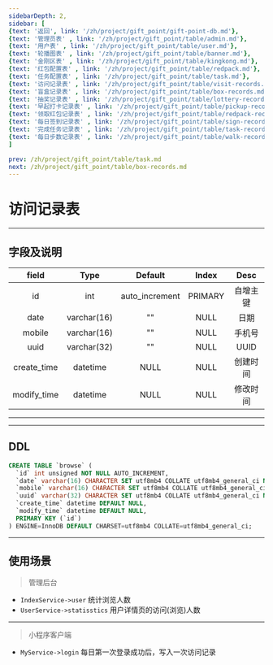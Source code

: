 ```yaml
---
sidebarDepth: 2,
sidebar: [
{text: '返回', link: '/zh/project/gift_point/gift-point-db.md'},
{text: '管理员表' , link: '/zh/project/gift_point/table/admin.md'},
{text: '用户表' , link: '/zh/project/gift_point/table/user.md'},
{text: '轮播图表' , link: '/zh/project/gift_point/table/banner.md'},
{text: '金刚区表' , link: '/zh/project/gift_point/table/kingkong.md'},
{text: '红包配置表' , link: '/zh/project/gift_point/table/redpack.md'},
{text: '任务配置表' , link: '/zh/project/gift_point/table/task.md'},
{text: '访问记录表' , link: '/zh/project/gift_point/table/visit-records.md'},
{text: '盲盒记录表' , link: '/zh/project/gift_point/table/box-records.md'},
{text: '抽奖记录表' , link: '/zh/project/gift_point/table/lottery-records.md'},
{text: '早起打卡记录表' , link: '/zh/project/gift_point/table/pickup-records.md'},
{text: '领取红包记录表' , link: '/zh/project/gift_point/table/redpack-records.md'},
{text: '每日签到记录表' , link: '/zh/project/gift_point/table/sign-records.md'},
{text: '完成任务记录表' , link: '/zh/project/gift_point/table/task-records.md'},
{text: '每日步数记录表' , link: '/zh/project/gift_point/table/walk-records.md'},
]

prev: /zh/project/gift_point/table/task.md
next: /zh/project/gift_point/table/box-records.md
---
```


# 访问记录表

---

## 字段及说明

|    field    |    Type     |    Default     |  Index  |   Desc   |
| :---------: | :---------: | :------------: | :-----: | :------: |
|     id      |     int     | auto_increment | PRIMARY | 自增主键 |
|    date     | varchar(16) |       ""       |  NULL   |   日期   |
|   mobile    | varchar(16) |       ""       |  NULL   |  手机号  |
|    uuid     | varchar(32) |       ""       |  NULL   |   UUID   |
| create_time |  datetime   |      NULL      |  NULL   | 创建时间 |
| modify_time |  datetime   |      NULL      |  NULL   | 修改时间 |

---


---

## DDL

```sql
CREATE TABLE `browse` (
  `id` int unsigned NOT NULL AUTO_INCREMENT,
  `date` varchar(16) CHARACTER SET utf8mb4 COLLATE utf8mb4_general_ci NOT NULL DEFAULT '',
  `mobile` varchar(16) CHARACTER SET utf8mb4 COLLATE utf8mb4_general_ci NOT NULL DEFAULT '',
  `uuid` varchar(32) CHARACTER SET utf8mb4 COLLATE utf8mb4_general_ci NOT NULL DEFAULT '',
  `create_time` datetime DEFAULT NULL,
  `modify_time` datetime DEFAULT NULL,
  PRIMARY KEY (`id`)
) ENGINE=InnoDB DEFAULT CHARSET=utf8mb4 COLLATE=utf8mb4_general_ci;
```

---


## 使用场景

> 管理后台

- `IndexService->user` 统计浏览人数
- `UserService->statisstics` 用户详情页的访问(浏览)人数

---

> 小程序客户端

- `MyService->login` 每日第一次登录成功后，写入一次访问记录